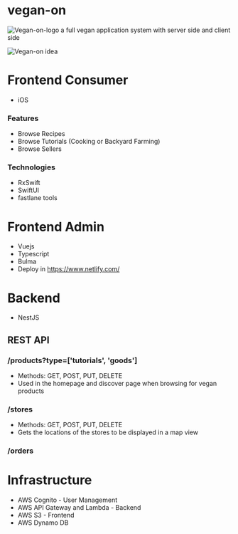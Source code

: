 # vegan-on
![Vegan-on-logo](https://raw.githubusercontent.com/bluezald/vegan-on/master/logo.png?token=AAH4T5RGVAHGN2GUQY7GKES62XVYU)
a full vegan application system with server side and client side

![Vegan-on idea](https://github.com/bluezald/vegan-on/blob/master/vegan-on.jpg)

# Frontend Consumer
- iOS
### Features
- Browse Recipes
- Browse Tutorials (Cooking or Backyard Farming)
- Browse Sellers

### Technologies
- RxSwift
- SwiftUI
- fastlane tools

# Frontend Admin
- Vuejs
- Typescript
- Bulma
- Deploy in https://www.netlify.com/

# Backend
- NestJS
## REST API
### /products?type=['tutorials', 'goods']
- Methods: GET, POST, PUT, DELETE
- Used in the homepage and discover page when browsing for vegan products
### /stores
- Methods: GET, POST, PUT, DELETE
- Gets the locations of the stores to be displayed in a map view
### /orders

# Infrastructure
- AWS Cognito - User Management
- AWS API Gateway and Lambda - Backend
- AWS S3 - Frontend
- AWS Dynamo DB
